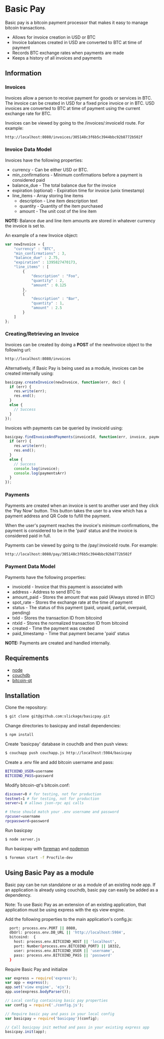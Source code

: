 Basic Pay
=========

Basic pay is a bitcoin payment processor that makes it easy to manage bitcoin transactions. 

* Allows for invoice creation in USD or BTC
* Invoice balances created in USD are converted to BTC at time of payment
* Records BTC exchange rates when payments are made
* Keeps a history of all invoices and payments

## Information

### Invoices

Invoices allow a person to receive payment for goods or services in BTC. The invoice can be created in USD for a fixed price invoice or in BTC. USD invoices are converted to BTC at time of payment using the current exchange rate for BTC. 

Invoices can be viewed by going to the /invoices/:invoiceId route. For example:
```sh
http://localhost:8080/invoices/305148c3f6b5c3944bbc92b8772b502f
```

### Invoice Data Model

Invoices have the following properties:
* currency - Can be either USD or BTC.
* min_confirmations - Minimum confirmations before a payment is considered paid
* balance_due - The total balance due for the invoice
* expiration (optional) - Expiration time for invoice (unix timestamp)
* line_items - Array storing line items
  * description - Line item description text
  * quantity - Quantity of the item purchased
  * amount - The unit cost of the line item

**NOTE:** Balance due and line item amounts are stored in whatever currency the invoice is set to. 

An example of a new Invoice object:
```js
var newInvoice = {
    "currency" : "BTC",
    "min_confirmations" : 3,
    "balance_due" : 2.75,
    "expiration" : 1395827470173,
    "line_items" : [
        {
            "description" : "Foo",
            "quantity" : 2,
            "amount" : 0.125
        }, 
        {
            "description" : "Bar",
            "quantity" : 1,
            "amount" : 2.5
        }
    ]
};
```
### Creating/Retrieving an Invoice

Invoices can be created by doing a **POST** of the newInvoice object to the following url:
```sh
http://localhost:8080/invoices
```

Alternatively, if Basic Pay is being used as a module, invoices can be created internally using:

```js
basicpay.createInvoice(newInvoice, function(err, doc) {
  if (err) {
    res.write(err);
    res.end();
  }
  else {
    // Success
  }
});
```

Invoices with payments can be queried by invoiceId using:
```js
basicpay.findInvoiceAndPayments(invoiceId, function(err, invoice, paymentsArr) {
  if (err) {
    res.write(err);
    res.end();
  }
  else {
    // Success
    console.log(invoice);
    console.log(paymentsArr)
  }
});
```

### Payments

Payments are created when an invoice is sent to another user and they click the 'Pay Now' button. This button takes the user to a view which has a payment address and QR Code to fufill the payment.

When the user's payment reaches the invoice's minimum confirmations, the payment is considered to be in the 'paid' status and the invoice is considered paid in full.

Payments can be viewed by going to the /pay/:invoiceId route. For example:
```sh
http://localhost:8080/pay/305148c3f6b5c3944bbc92b8772b502f
```

### Payment Data Model

Payments have the following properties:
* invoiceId - Invoice that this payment is associated with
* address - Address to send BTC to
* amount_paid - Stores the amount that was paid (Always stored in BTC)
* spot_rate - Stores the exchange rate at the time of payment
* status - The status of this payment (paid, unpaid, partial, overpaid, pending)
* txId - Stores the transaction ID from bitcoind
* ntxId - Stores the normalized transaction ID from bitcoind
* created - Time the payment was created
* paid_timestamp - Time that payment became 'paid' status

**NOTE:** Payments are created and handled internally.

## Requirements

* [node](http://nodejs.org)
* [couchdb](http://wiki.apache.org/couchdb/Installation)
* [bitcoin-qt](https://bitcoin.org/en/download)

## Installation

Clone the repository:
```sh
$ git clone git@github.com:slickage/basicpay.git
```

Change directories to basicpay and install dependencies:
```sh
$ npm install
```

Create 'basicpay' database in couchdb and then push views:
```sh
$ couchapp push couchapp.js http://localhost:5984/basicpay
```

Create a .env file and add bitcoin username and pass:
```sh
BITCOIND_USER=username
BITCOIND_PASS=password
```

Modify bitcoin-qt's bitcoin.conf:
```sh
discover=0 # for testing, not for production
testnet=1 # for testing, not for production
server=1 # allows json-rpc api calls

# these should match your .env username and password
rpcuser=username
rpcpassword=password
```


Run basicpay
```sh
$ node server.js
```

Run basicpay with [foreman](https://github.com/ddollar/foreman) and [nodemon](https://github.com/remy/nodemon)
```sh
$ foreman start -f Procfile-dev
```

## Using Basic Pay as a module

Basic pay can be run standalone or as a module of an existing node app. If an application is already using couchdb, basic pay can easily be added as a dependency. 

Note: To use Basic Pay as an extension of an existing application, that application must be using express with the ejs view engine.

Add the following properties to the main application's config.js:
```sh
  port: process.env.PORT || 8080,
  dbUrl: process.env.DB_URL || 'http://localhost:5984',
  bitcoind:  {
    host: process.env.BITCOIND_HOST || 'localhost',
    port: Number(process.env.BITCOIND_PORT) || 18332,
    user: process.env.BITCOIND_USER || 'username',
    pass: process.env.BITCOIND_PASS || 'password'
  }
```

Require Basic Pay and initialize
```js
var express = require('express');
var app = express();
app.set('view engine', 'ejs');
app.use(express.bodyParser());

// Local config containing basic pay properties
var config = require('./config.js');

// Require basic pay and pass in your local config
var basicpay = require('basicpay')(config);

// Call basicpay init method and pass in your existing express app
basicpay.init(app);
```